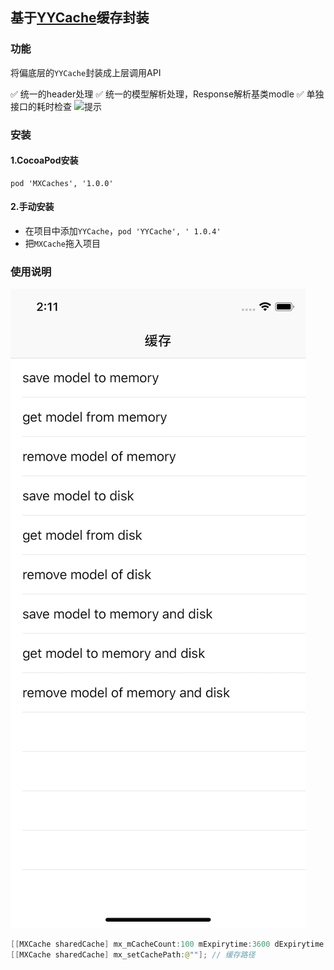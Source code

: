 ## 基于[YYCache](https://github.com/ibireme/YYCache)缓存封装

### 功能
将偏底层的`YYCache`封装成上层调用API

✅ 统一的header处理
✅ 统一的模型解析处理，Response解析基类modle
✅ 单独接口的耗时检查
![提示](Resource/2020-10-14.png)

### 安装
#### 1.CocoaPod安装

```
pod 'MXCaches', '1.0.0'
```
#### 2.手动安装
- 在项目中添加`YYCache`，`pod 'YYCache', ' 1.0.4'`
- 把`MXCache`拖入项目

### 使用说明
![提示](Resource/2018-10-09.png)

```Swift
[[MXCache sharedCache] mx_mCacheCount:100 mExpirytime:3600 dExpirytime:86400 * 3];
[[MXCache sharedCache] mx_setCachePath:@""]; // 缓存路径
```

